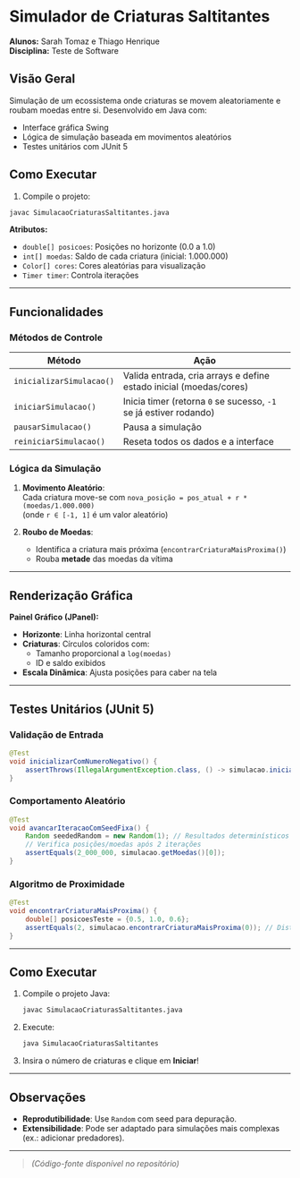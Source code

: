 #  Simulador de Criaturas Saltitantes

**Alunos:** Sarah Tomaz e Thiago Henrique  
**Disciplina:** Teste de Software  

##  Visão Geral
Simulação de um ecossistema onde criaturas se movem aleatoriamente e roubam moedas entre si. Desenvolvido em Java com:
- Interface gráfica Swing
- Lógica de simulação baseada em movimentos aleatórios
- Testes unitários com JUnit 5

##  Como Executar
1. Compile o projeto:
```bash
javac SimulacaoCriaturasSaltitantes.java
```

**Atributos:**
- `double[] posicoes`: Posições no horizonte (0.0 a 1.0)
- `int[] moedas`: Saldo de cada criatura (inicial: 1.000.000)
- `Color[] cores`: Cores aleatórias para visualização
- `Timer timer`: Controla iterações

---

##  Funcionalidades

###  Métodos de Controle
| Método                | Ação                                                                 |
|-----------------------|----------------------------------------------------------------------|
| `inicializarSimulacao()` | Valida entrada, cria arrays e define estado inicial (moedas/cores)   |
| `iniciarSimulacao()`    | Inicia timer (retorna `0` se sucesso, `-1` se já estiver rodando)    |
| `pausarSimulacao()`     | Pausa a simulação                                                    |
| `reiniciarSimulacao()`  | Reseta todos os dados e a interface                                  |

###  Lógica da Simulação
1. **Movimento Aleatório**:  
   Cada criatura move-se com `nova_posição = pos_atual + r * (moedas/1.000.000)`  
   (onde `r ∈ [-1, 1]` é um valor aleatório)

2. **Roubo de Moedas**:  
   - Identifica a criatura mais próxima (`encontrarCriaturaMaisProxima()`)
   - Rouba **metade** das moedas da vítima

---

##  Renderização Gráfica
**Painel Gráfico (JPanel):**
- **Horizonte**: Linha horizontal central
- **Criaturas**: Círculos coloridos com:
  - Tamanho proporcional a `log(moedas)`
  - ID e saldo exibidos
- **Escala Dinâmica**: Ajusta posições para caber na tela

---

##  Testes Unitários (JUnit 5)

###  Validação de Entrada
```java
@Test
void inicializarComNumeroNegativo() {
    assertThrows(IllegalArgumentException.class, () -> simulacao.inicializarSimulacao(-1));
}
```

###  Comportamento Aleatório
```java
@Test
void avancarIteracaoComSeedFixa() {
    Random seededRandom = new Random(1); // Resultados determinísticos
    // Verifica posições/moedas após 2 iterações
    assertEquals(2_000_000, simulacao.getMoedas()[0]);
}
```

###  Algoritmo de Proximidade
```java
@Test
void encontrarCriaturaMaisProxima() {
    double[] posicoesTeste = {0.5, 1.0, 0.6};
    assertEquals(2, simulacao.encontrarCriaturaMaisProxima(0)); // Distância 0.1
}
```

---

##  Como Executar
1. Compile o projeto Java:
   ```bash
   javac SimulacaoCriaturasSaltitantes.java
   ```
2. Execute:
   ```bash
   java SimulacaoCriaturasSaltitantes
   ```
3. Insira o número de criaturas e clique em **Iniciar**!

---

##  Observações
- **Reprodutibilidade**: Use `Random` com seed para depuração.
- **Extensibilidade**: Pode ser adaptado para simulações mais complexas (ex.: adicionar predadores).

---
> *(Código-fonte disponível no repositório)*

